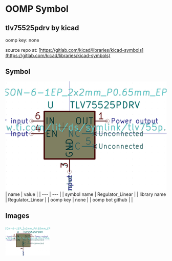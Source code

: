 # OOMP Symbol  
## tlv75525pdrv  by kicad  
  
oomp key: none  
  
source repo at: [https://gitlab.com/kicad/libraries/kicad-symbols](https://gitlab.com/kicad/libraries/kicad-symbols)  
## Symbol  
  
[![working.png](working_600.png)](working.png)  
| name | value | 
| --- | --- | 
| symbol name | Regulator_Linear | 
| library name | Regulator_Linear | 
| oomp key | none | 
| oomp bot github |  | 
## Images  
  
[![working.png](working_140.png)](working.png)  
